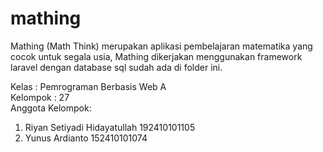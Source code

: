 # mathing

Mathing (Math Think) merupakan aplikasi pembelajaran matematika yang cocok untuk segala usia, Mathing dikerjakan menggunakan framework laravel dengan database sql sudah ada di folder ini.

Kelas : Pemrograman Berbasis Web A <br>
Kelompok : 27 <br>
Anggota Kelompok:
1. Riyan Setiyadi Hidayatullah 192410101105
2. Yunus Ardianto 152410101074
